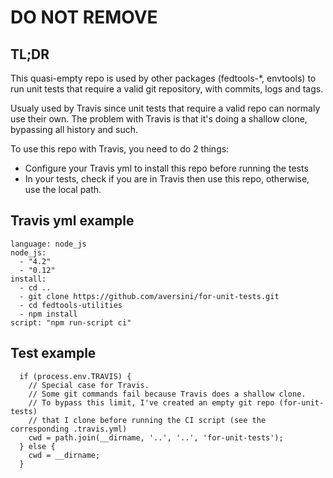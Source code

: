 # DO NOT REMOVE


## TL;DR

This quasi-empty repo is used by other packages (fedtools-*, envtools) to run unit tests that require a valid git repository, with commits, logs and tags.

Usualy used by Travis since unit tests that require a valid repo can normaly use their own. The problem with Travis is that it's doing a shallow clone, bypassing all history and such.

To use this repo with Travis, you need to do 2 things:

  * Configure your Travis yml to install this repo before running the tests
  * In your tests, check if you are in Travis then use this repo, otherwise, use the local path.

## Travis yml example
```
language: node_js
node_js:
  - "4.2"
  - "0.12"
install:
  - cd ..
  - git clone https://github.com/aversini/for-unit-tests.git
  - cd fedtools-utilities
  - npm install
script: "npm run-script ci"
```

## Test example
```
  if (process.env.TRAVIS) {
    // Special case for Travis.
    // Some git commands fail because Travis does a shallow clone.
    // To bypass this limit, I've created an empty git repo (for-unit-tests)
    // that I clone before running the CI script (see the corresponding .travis.yml)
    cwd = path.join(__dirname, '..', '..', 'for-unit-tests');
  } else {
    cwd = __dirname;
  }
```
